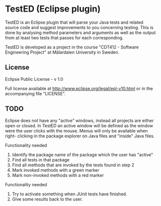 TestED (Eclipse plugin)
=======================
TestED is an Eclipse plugin that will parse your Java tests and related source
code and suggest improvements to you concerning testing. This is done
by analysing method parameters and arguments as well as the output from
at least two tests that passes for each corresponding.

TestED is developed as a project in the course "CDT412 - Software Engineering
Project" at Mälardalen University in Sweden.

License
-------
Eclipse Public License - v 1.0

Full license available at http://www.eclipse.org/legal/epl-v10.html or in the accompanying file "LICENSE".

TODO
----
Eclipse does not have any "active" windows, instead all projects are either
open or closed. In TestED an active window will be defined as the window
were the user clicks with the mouse. Menus will only be available when right-
clicking in the package explorer on Java files and "inside" Java files.

Functionality needed
  1. Identify the package name of the package which the user has "active"
  2. Find all tests in that package
  3. Find all methods that are invoked by the tests found in step 2
  4. Mark invoked methods with a green marker
  5. Mark non-invoked methods with a red marker

Functionality needed
  1. Try to activate something when JUnit tests have finished.
  2. Give some results back to the user.
